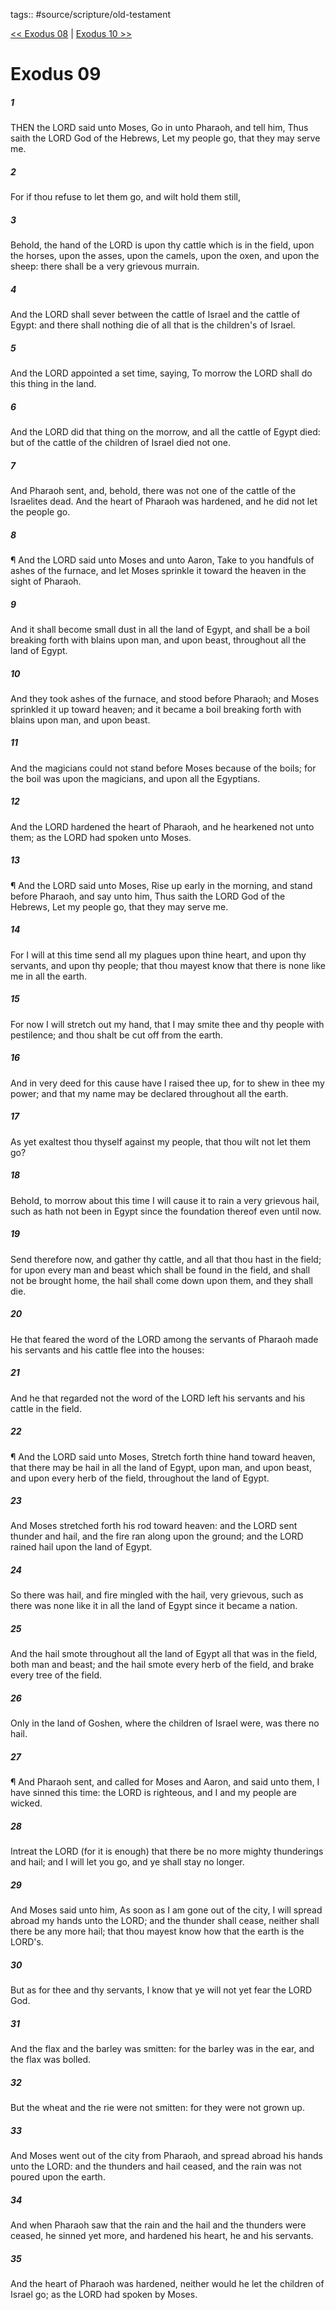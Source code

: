 tags:: #source/scripture/old-testament

[<< Exodus 08](old-testament/02_Exodus/Exodus_08.md) | [Exodus 10 >>](old-testament/02_Exodus/Exodus_10.md)

# Exodus 09

##### 1

THEN the LORD said unto Moses, Go in unto Pharaoh, and tell him, Thus saith the LORD God of the Hebrews, Let my people go, that they may serve me.

##### 2

For if thou refuse to let them go, and wilt hold them still,

##### 3

Behold, the hand of the LORD is upon thy cattle which is in the field, upon the horses, upon the asses, upon the camels, upon the oxen, and upon the sheep: there shall be a very grievous murrain.

##### 4

And the LORD shall sever between the cattle of Israel and the cattle of Egypt: and there shall nothing die of all that is the children's of Israel.

##### 5

And the LORD appointed a set time, saying, To morrow the LORD shall do this thing in the land.

##### 6

And the LORD did that thing on the morrow, and all the cattle of Egypt died: but of the cattle of the children of Israel died not one.

##### 7

And Pharaoh sent, and, behold, there was not one of the cattle of the Israelites dead. And the heart of Pharaoh was hardened, and he did not let the people go.

##### 8

¶ And the LORD said unto Moses and unto Aaron, Take to you handfuls of ashes of the furnace, and let Moses sprinkle it toward the heaven in the sight of Pharaoh.

##### 9

And it shall become small dust in all the land of Egypt, and shall be a boil breaking forth with blains upon man, and upon beast, throughout all the land of Egypt.

##### 10

And they took ashes of the furnace, and stood before Pharaoh; and Moses sprinkled it up toward heaven; and it became a boil breaking forth with blains upon man, and upon beast.

##### 11

And the magicians could not stand before Moses because of the boils; for the boil was upon the magicians, and upon all the Egyptians.

##### 12

And the LORD hardened the heart of Pharaoh, and he hearkened not unto them; as the LORD had spoken unto Moses.

##### 13

¶ And the LORD said unto Moses, Rise up early in the morning, and stand before Pharaoh, and say unto him, Thus saith the LORD God of the Hebrews, Let my people go, that they may serve me.

##### 14

For I will at this time send all my plagues upon thine heart, and upon thy servants, and upon thy people; that thou mayest know that there is none like me in all the earth.

##### 15

For now I will stretch out my hand, that I may smite thee and thy people with pestilence; and thou shalt be cut off from the earth.

##### 16

And in very deed for this cause have I raised thee up, for to shew in thee my power; and that my name may be declared throughout all the earth.

##### 17

As yet exaltest thou thyself against my people, that thou wilt not let them go?

##### 18

Behold, to morrow about this time I will cause it to rain a very grievous hail, such as hath not been in Egypt since the foundation thereof even until now.

##### 19

Send therefore now, and gather thy cattle, and all that thou hast in the field; for upon every man and beast which shall be found in the field, and shall not be brought home, the hail shall come down upon them, and they shall die.

##### 20

He that feared the word of the LORD among the servants of Pharaoh made his servants and his cattle flee into the houses:

##### 21

And he that regarded not the word of the LORD left his servants and his cattle in the field.

##### 22

¶ And the LORD said unto Moses, Stretch forth thine hand toward heaven, that there may be hail in all the land of Egypt, upon man, and upon beast, and upon every herb of the field, throughout the land of Egypt.

##### 23

And Moses stretched forth his rod toward heaven: and the LORD sent thunder and hail, and the fire ran along upon the ground; and the LORD rained hail upon the land of Egypt.

##### 24

So there was hail, and fire mingled with the hail, very grievous, such as there was none like it in all the land of Egypt since it became a nation.

##### 25

And the hail smote throughout all the land of Egypt all that was in the field, both man and beast; and the hail smote every herb of the field, and brake every tree of the field.

##### 26

Only in the land of Goshen, where the children of Israel were, was there no hail.

##### 27

¶ And Pharaoh sent, and called for Moses and Aaron, and said unto them, I have sinned this time: the LORD is righteous, and I and my people are wicked.

##### 28

Intreat the LORD (for it is enough) that there be no more mighty thunderings and hail; and I will let you go, and ye shall stay no longer.

##### 29

And Moses said unto him, As soon as I am gone out of the city, I will spread abroad my hands unto the LORD; and the thunder shall cease, neither shall there be any more hail; that thou mayest know how that the earth is the LORD's.

##### 30

But as for thee and thy servants, I know that ye will not yet fear the LORD God.

##### 31

And the flax and the barley was smitten: for the barley was in the ear, and the flax was bolled.

##### 32

But the wheat and the rie were not smitten: for they were not grown up.

##### 33

And Moses went out of the city from Pharaoh, and spread abroad his hands unto the LORD: and the thunders and hail ceased, and the rain was not poured upon the earth.

##### 34

And when Pharaoh saw that the rain and the hail and the thunders were ceased, he sinned yet more, and hardened his heart, he and his servants.

##### 35

And the heart of Pharaoh was hardened, neither would he let the children of Israel go; as the LORD had spoken by Moses.
